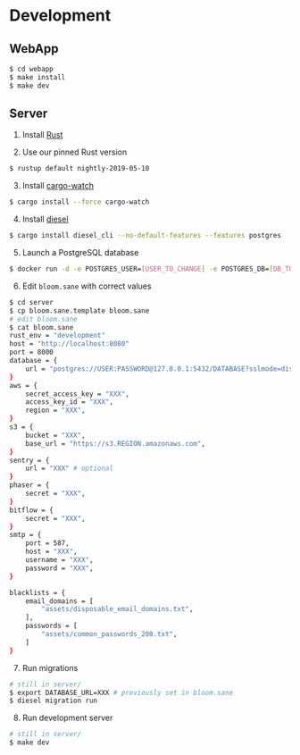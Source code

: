 # Development

## WebApp

```sh
$ cd webapp
$ make install
$ make dev
```

## Server

1. Install [Rust](https://rustup.rs/)

2. Use our pinned Rust version
```sh
$ rustup default nightly-2019-05-10
```

3. Install [cargo-watch](https://github.com/passcod/cargo-watch)
```sh
$ cargo install --force cargo-watch
```

4. Install [diesel](http://diesel.rs/)
```sh
$ cargo install diesel_cli --no-default-features --features postgres
```

5. Launch a PostgreSQL database
```sh
$ docker run -d -e POSTGRES_USER=[USER_TO_CHANGE] -e POSTGRES_DB=[DB_TO_CHANGE] -e POSTGRES_PASSWORD=[PASSWORD_TO_CHANGE] -p 5432:5432 postgres:11
```

6. Edit `bloom.sane` with correct values
```sh
$ cd server
$ cp bloom.sane.template bloom.sane
# edit bloom.sane
$ cat bloom.sane
rust_env = "development"
host = "http://localhost:8080"
port = 8000
database = {
    url = "postgres://USER:PASSWORD@127.0.0.1:5432/DATABASE?sslmode=disable"
}
aws = {
    secret_access_key = "XXX",
    access_key_id = "XXX",
    region = "XXX",
}
s3 = {
    bucket = "XXX",
    base_url = "https://s3.REGION.amazonaws.com",
}
sentry = {
    url = "XXX" # optional
}
phaser = {
    secret = "XXX",
}
bitflow = {
    secret = "XXX",
}
smtp = {
    port = 587,
    host = "XXX",
    username = "XXX",
    password = "XXX",
}

blacklists = {
    email_domains = [
        "assets/disposable_email_domains.txt",
    ],
    passwords = [
        "assets/common_passwords_200.txt",
    ]
}
```

7. Run migrations
```sh
# still in server/
$ export DATABASE_URL=XXX # previously set in bloom.sane
$ diesel migration run
```

8. Run development server
```sh
# still in server/
$ make dev
```
